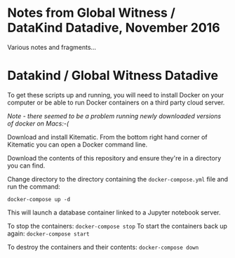 # Notes from Global Witness / DataKind Datadive, November 2016

Various notes and fragments...

# Datakind / Global Witness Datadive

To get these scripts up and running, you will need to install Docker on your computer or be able to run Docker containers on a third party cloud server. 


*Note - there seemed to be a problem running newly downloaded versions of docker on Macs:-(*

Download and install Kitematic. From the bottom right hand corner of Kitematic you can open a Docker command line.

Download the contents of this repository and ensure they're in a directory you can find.

Change directory to the directory containing the `docker-compose.yml` file and run the command:

`docker-compose up -d`

This will launch a database container linked to a Jupyter notebook server.

To stop the containers: `docker-compose stop`
To start the containers back up again: `docker-compose start`

To destroy the containers and their contents: `docker-compose down`
